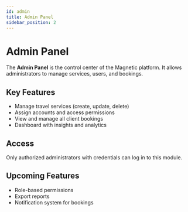 ```yaml
---
id: admin
title: Admin Panel
sidebar_position: 2
---
```


# Admin Panel

The **Admin Panel** is the control center of the Magnetic platform. It allows administrators to manage services, users, and bookings.

## Key Features

- Manage travel services (create, update, delete)
- Assign accounts and access permissions
- View and manage all client bookings
- Dashboard with insights and analytics

## Access

Only authorized administrators with credentials can log in to this module.

## Upcoming Features

- Role-based permissions
- Export reports
- Notification system for bookings
